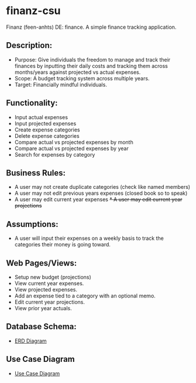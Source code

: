 # finanz-csu
Finanz (feen-anhts) DE: finance. A simple finance tracking application.

## Description:
* Purpose: Give individuals the freedom to manage and track their finances by inputting their daily costs and tracking them across months/years against projected vs actual expenses.
* Scope: A budget tracking system across multiple years.
* Target: Financially mindful individuals.

## Functionality:
* Input actual expenses
* Input projected expenses
* Create expense categories
* Delete expense categories
* Compare actual vs projected expenses by month
* Compare actual vs projected expenses by year
* Search for expenses by category

## Business Rules:
* A user may not create duplicate categories (check like named members)
* A user may not edit previous years expenses (closed book so to speak)
* A user may edit current year expenses
~~* A user may edit current year projections~~


## Assumptions:
* A user will input their expenses on a weekly basis to track the categories their money is going toward.

## Web Pages/Views:
* Setup new budget (projections)
* View current year expenses.
* View projected expenses.
* Add an expense tied to a category with an optional memo.
* Edit current year projections.
* View prior year actuals.

## Database Schema:
* [ERD Diagram](./assets/ERD.png)

## Use Case Diagram
* [Use Case Diagram](./assets/use_case.png)

